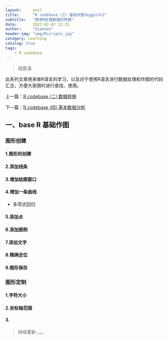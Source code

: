 ```yaml
---
layout:     post
title:      "R codebase（三）基础作图与ggplot2"
subtitle:   "使用R处理数据的转换"
date:       2022-02-07 22:31
author:     "Xiaohan"
header-img: "img/Rscripts.jpg"
category: Learning
catalog: true
tags:
    - R codebase
---
```


> 段首语

此系列文章用来做R语言的学习，以及对于使用R语言进行数据处理和作图的代码汇总，方便大家随时进行查找、使用。

上一篇：[R codebase (二) 数据转换](https://yangxiaohan0120.github.io/learning/2022/02/07/Learning-R-codebase-(二)-数据转换)

下一篇：[R codebase (四) 基本数据分析](https://yangxiaohan0120.github.io/learning/2022/02/07/Learning-R-codebase-(四)-基本数据分析)


## 一、base R 基础作图

### 图形创建

#### 1.图形的创建

#### 2.添加线条

#### 3.增加绘图窗口

#### 4.增加一条曲线

* 多项式回归

#### 5.添加点

#### 6.添加图例

#### 7.添加文字

#### 8.精确定位

#### 9.图形保存

### 图形定制

#### 1.字符大小

#### 2.坐标轴范围

#### 3.


> 持续更新 。。。
